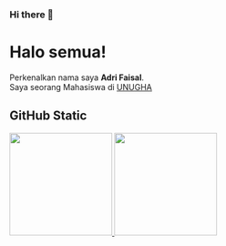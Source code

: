 ### Hi there 👋
# Halo semua! 

Perkenalkan nama saya **Adri Faisal**.\
Saya seorang Mahasiswa di [UNUGHA](https://unugha.ac.id/)

## GitHub Static
<p align="left">
<a href="https://github.com/adrifsl">
  <img height="180em" src="https://github-readme-stats-eight-theta.vercel.app/api?username=adrifsl&show_icons=true&theme=algolia&include_all_commits=true&count_private=true"/>
  <img height="180em" src="https://github-readme-stats-eight-theta.vercel.app/api/top-langs/?username=adrifsl&layout=compact&langs_count=8&theme=algolia"/>
</a>
</p>

<!--
**adrifsl/adrifsl** is a ✨ _special_ ✨ repository because its `README.md` (this file) appears on your GitHub profile.

Here are some ideas to get you started:

- 🔭 I’m currently working on ...
- 🌱 I’m currently learning ...
- 👯 I’m looking to collaborate on ...
- 🤔 I’m looking for help with ...
- 💬 Ask me about ...
- 📫 How to reach me: ...
- 😄 Pronouns: ...
- ⚡ Fun fact: ...
-->
